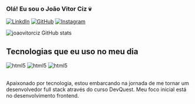 
### Olá! Eu sou o João Vitor Ciz 💀

[![LinkdIn](https://img.shields.io/badge/LinkedIn-0077B5?style=for-the-badge&logo=linkedin&logoColor=white)](https://www.linkedin.com/in/joão-vitor-ciz-100b962b6/)
[![GitHub](https://img.shields.io/badge/GitHub-100000?style=for-the-badge&logo=github&logoColor=white)](https://github.com/joaovitorciz)
[![Instagram](https://img.shields.io/badge/Instagram-E4405F?style=for-the-badge&logo=instagram&logoColor=white)](https://www.instagram.com/joaovitorciz/)

![joaovitorciz GitHub stats](https://github-readme-stats.vercel.app/api?username=joaovitorciz&show_icons=true&theme=dark)

## Tecnologias que eu uso no meu dia

<div style="display: inline_block">
    <img aling="center" alt="html5" src="https://img.shields.io/badge/HTML5-E34F26?style=for-the-badge&logo=html5&logoColor=white">
    <img aling="center" alt="html5" src="https://img.shields.io/badge/CSS3-1572B6?style=for-the-badge&logo=css3&logoColor=white">
    <img aling="center" alt="html5" src="https://img.shields.io/badge/JavaScript-F7DF1E?style=for-the-badge&logo=javascript&logoColor=black">
</div></br>

Apaixonado por tecnologia, estou embarcando na jornada de me tornar um desenvolvedor full stack através do curso DevQuest. Meu foco inicial está no desenvolvimento frontend.
